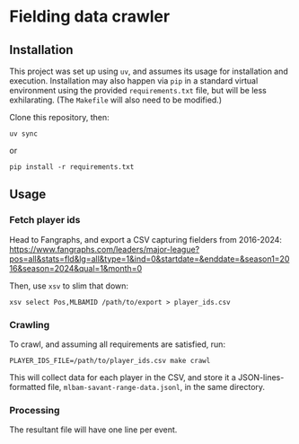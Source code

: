 # Fielding data crawler

## Installation

This project was set up using `uv`, and assumes its usage for installation and execution. Installation may also happen via `pip` in a standard virtual environment using the provided `requirements.txt` file, but will be less exhilarating. (The `Makefile` will also need to be modified.)

Clone this repository, then:

```shell
uv sync
```

or

```
pip install -r requirements.txt
```

## Usage

### Fetch player ids

Head to Fangraphs, and export a CSV capturing fielders from 2016-2024: https://www.fangraphs.com/leaders/major-league?pos=all&stats=fld&lg=all&type=1&ind=0&startdate=&enddate=&season1=2016&season=2024&qual=1&month=0

Then, use `xsv` to slim that down:

```shell
xsv select Pos,MLBAMID /path/to/export > player_ids.csv
```

### Crawling

To crawl, and assuming all requirements are satisfied, run:

```shell
PLAYER_IDS_FILE=/path/to/player_ids.csv make crawl
```

This will collect data for each player in the CSV, and store it a JSON-lines-formatted file, `mlbam-savant-range-data.jsonl`, in the same directory.

### Processing

The resultant file will have one line per event.
